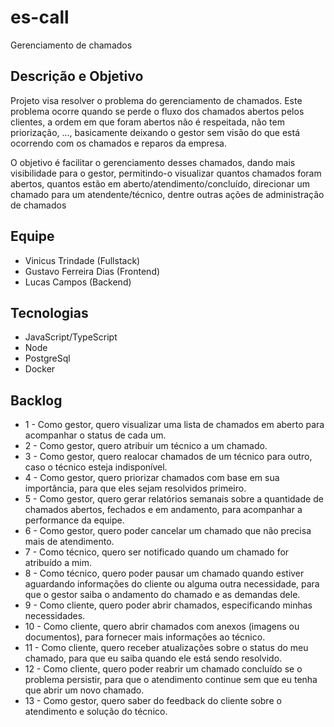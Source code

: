 # es-call
Gerenciamento de chamados

## Descrição e Objetivo

<p>Projeto visa resolver o problema do gerenciamento de chamados. Este problema ocorre quando se perde o fluxo dos chamados abertos pelos clientes, a ordem em que foram abertos não é respeitada, não tem priorização, ..., basicamente deixando o gestor sem visão do que está ocorrendo com os chamados e reparos da empresa.</p>

<p>O objetivo é facilitar o gerenciamento desses chamados, dando mais visibilidade para o gestor, permitindo-o visualizar quantos chamados foram abertos, quantos estão em aberto/atendimento/concluído, direcionar um chamado para um atendente/técnico, dentre outras ações de administração de chamados</p>

## Equipe
<ul>
  <li>Vinicus Trindade (Fullstack)</li>
  <li>Gustavo Ferreira Dias (Frontend)</li>
  <li>Lucas Campos (Backend)</li>
</ul>

## Tecnologias
<ul>
  <li>JavaScript/TypeScript</li>
  <li>Node</li>
  <li>PostgreSql</li>
  <li>Docker</li>
</ul>

## Backlog
<ul>
  <li>1 - Como gestor, quero visualizar uma lista de chamados em aberto para acompanhar o status de cada um.</li>
  <li>2 - Como gestor, quero atribuir um técnico a um chamado.</li>
  <li>3 - Como gestor, quero realocar chamados de um técnico para outro, caso o técnico esteja indisponível.</li>
  <li>4 - Como gestor, quero priorizar chamados com base em sua importância, para que eles sejam resolvidos primeiro.</li>
  <li>5 - Como gestor, quero gerar relatórios semanais sobre a quantidade de chamados abertos, fechados e em andamento, para acompanhar a performance da equipe.</li>
  <li>6 - Como gestor, quero poder cancelar um chamado que não precisa mais de atendimento.</li>
  <li>7 - Como técnico, quero ser notificado quando um chamado for atribuído a mim.</li>
  <li>8 - Como técnico, quero poder pausar um chamado quando estiver aguardando informações do cliente ou alguma outra necessidade, para que o gestor saiba o andamento do chamado e as demandas dele.</li>
  <li>9 - Como cliente, quero poder abrir chamados, especificando minhas necessidades.</li>
  <li>10 - Como cliente, quero abrir chamados com anexos (imagens ou documentos), para fornecer mais informações ao técnico. </li>
  <li>11 - Como cliente, quero receber atualizações sobre o status do meu chamado, para que eu saiba quando ele está sendo resolvido.</li>
  <li>12 - Como cliente, quero poder reabrir um chamado concluído se o problema persistir, para que o atendimento continue sem que eu tenha que abrir um novo chamado.</li>
  <li>13 - Como gestor, quero saber do feedback do cliente sobre o atendimento e solução do técnico.</li>

</ul> 
